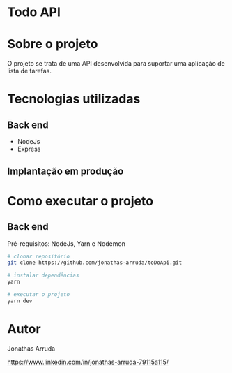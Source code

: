 # Todo API

# Sobre o projeto
O projeto se trata de uma API desenvolvida para suportar uma aplicação de lista de tarefas.

# Tecnologias utilizadas
## Back end
- NodeJs
- Express

## Implantação em produção

# Como executar o projeto

## Back end
Pré-requisitos: NodeJs, Yarn e Nodemon

```bash
# clonar repositório
git clone https://github.com/jonathas-arruda/toDoApi.git

# instalar dependências
yarn

# executar o projeto
yarn dev
```
# Autor

Jonathas Arruda

https://www.linkedin.com/in/jonathas-arruda-79115a115/
